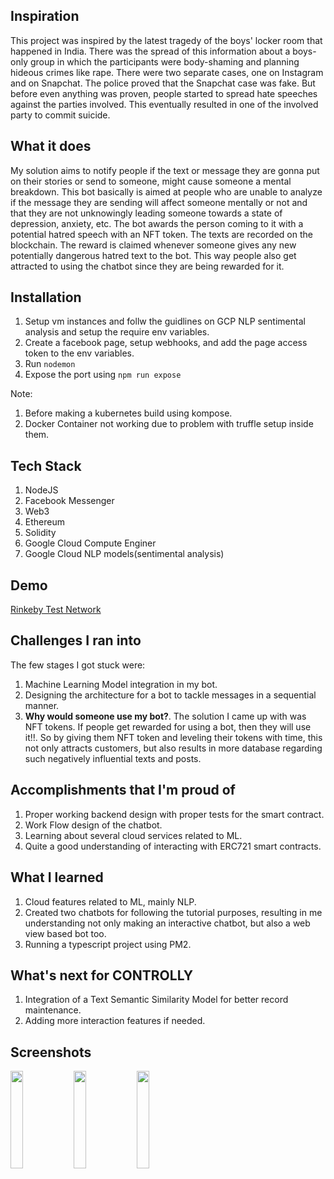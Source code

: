 ## Inspiration
This project was inspired by the latest tragedy of the boys' locker room that happened in India. There was the spread of this information about a boys-only group in which the participants were body-shaming and planning hideous crimes like rape. There were two separate cases, one on Instagram and on Snapchat. The police proved that the Snapchat case was fake. But before even anything was proven, people started to spread hate speeches against the parties involved. This eventually resulted in one of the involved party to commit suicide.

## What it does
My solution aims to notify people if the text or message they are gonna put on their stories or send to someone, might cause someone a mental breakdown. This bot basically is aimed at people who are unable to analyze if the message they are sending will affect someone mentally or not and that they are not unknowingly leading someone towards a state of depression, anxiety, etc.
The bot awards the person coming to it with a potential hatred speech with an NFT token. The texts are recorded on the blockchain. The reward is claimed whenever someone gives any new potentially dangerous hatred text to the bot. This way people also get attracted to using the chatbot since they are being rewarded for it.

## Installation 
1. Setup vm instances and follw the guidlines on GCP NLP sentimental analysis and setup the require env variables.
2. Create a facebook page, setup webhooks, and add the page access token to the env variables.
3. Run ```nodemon```
4. Expose the port using ```npm run expose```

Note: 
1. Before making a kubernetes build using kompose. 
2. Docker Container not working due to problem with truffle setup inside them.

## Tech Stack
1. NodeJS
2. Facebook Messenger
3. Web3
4. Ethereum
5. Solidity
6. Google Cloud Compute Enginer
7. Google Cloud NLP models(sentimental analysis)

## Demo
[Rinkeby Test Network](m.me/106119301137974)

## Challenges I ran into
The few stages I got stuck were:
1. Machine Learning Model integration in my bot.
2. Designing the architecture for a bot to tackle messages in a sequential manner.
3. **Why would someone use my bot?**. The solution I came up with was NFT tokens. If people get rewarded for using a bot, then they will use it!!. So by giving them NFT token and leveling their tokens with time, this not only attracts customers, but also results in more database regarding such negatively influential texts and posts.

## Accomplishments that I'm proud of
1. Proper working backend design with proper tests for the smart contract.
2. Work Flow design of the chatbot.
3. Learning about several cloud services related to ML.
4. Quite a good understanding of interacting with ERC721 smart contracts.

## What I learned
1. Cloud features related to ML, mainly NLP.
2. Created two chatbots for following the tutorial purposes, resulting in me understanding not only making an interactive chatbot, but also a web view based bot too.
3. Running a typescript project using PM2.

## What's next for CONTROLLY
1. Integration of a Text Semantic Similarity Model for better record maintenance.
2. Adding more interaction features if needed.

## Screenshots
<img src="https://i.imgur.com/9y0DbJu.jpg" style="width:20%"/><img src="https://i.imgur.com/tW0jGjT.jpg" style="width:20%"/><img src="https://i.imgur.com/9LaHrdn.jpg" style="width:20%"/>

